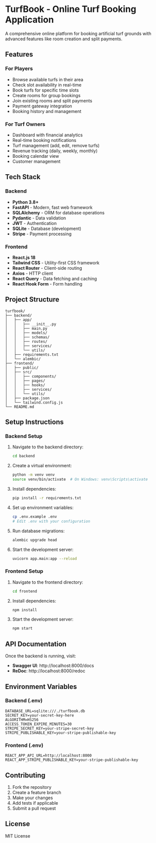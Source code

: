 # TurfBook - Online Turf Booking Application

A comprehensive online platform for booking artificial turf grounds with advanced features like room creation and split payments.

## Features

### For Players
- Browse available turfs in their area
- Check slot availability in real-time
- Book turfs for specific time slots
- Create rooms for group bookings
- Join existing rooms and split payments
- Payment gateway integration
- Booking history and management

### For Turf Owners
- Dashboard with financial analytics
- Real-time booking notifications
- Turf management (add, edit, remove turfs)
- Revenue tracking (daily, weekly, monthly)
- Booking calendar view
- Customer management

## Tech Stack

### Backend
- **Python 3.8+**
- **FastAPI** - Modern, fast web framework
- **SQLAlchemy** - ORM for database operations
- **Pydantic** - Data validation
- **JWT** - Authentication
- **SQLite** - Database (development)
- **Stripe** - Payment processing

### Frontend
- **React.js 18**
- **Tailwind CSS** - Utility-first CSS framework
- **React Router** - Client-side routing
- **Axios** - HTTP client
- **React Query** - Data fetching and caching
- **React Hook Form** - Form handling

## Project Structure

```
turfbook/
├── backend/
│   ├── app/
│   │   ├── __init__.py
│   │   ├── main.py
│   │   ├── models/
│   │   ├── schemas/
│   │   ├── routes/
│   │   ├── services/
│   │   └── utils/
│   ├── requirements.txt
│   └── alembic/
├── frontend/
│   ├── public/
│   ├── src/
│   │   ├── components/
│   │   ├── pages/
│   │   ├── hooks/
│   │   ├── services/
│   │   └── utils/
│   ├── package.json
│   └── tailwind.config.js
└── README.md
```

## Setup Instructions

### Backend Setup

1. Navigate to the backend directory:
   ```bash
   cd backend
   ```

2. Create a virtual environment:
   ```bash
   python -m venv venv
   source venv/bin/activate  # On Windows: venv\Scripts\activate
   ```

3. Install dependencies:
   ```bash
   pip install -r requirements.txt
   ```

4. Set up environment variables:
   ```bash
   cp .env.example .env
   # Edit .env with your configuration
   ```

5. Run database migrations:
   ```bash
   alembic upgrade head
   ```

6. Start the development server:
   ```bash
   uvicorn app.main:app --reload
   ```

### Frontend Setup

1. Navigate to the frontend directory:
   ```bash
   cd frontend
   ```

2. Install dependencies:
   ```bash
   npm install
   ```

3. Start the development server:
   ```bash
   npm start
   ```

## API Documentation

Once the backend is running, visit:
- **Swagger UI**: http://localhost:8000/docs
- **ReDoc**: http://localhost:8000/redoc

## Environment Variables

### Backend (.env)
```
DATABASE_URL=sqlite:///./turfbook.db
SECRET_KEY=your-secret-key-here
ALGORITHM=HS256
ACCESS_TOKEN_EXPIRE_MINUTES=30
STRIPE_SECRET_KEY=your-stripe-secret-key
STRIPE_PUBLISHABLE_KEY=your-stripe-publishable-key
```

### Frontend (.env)
```
REACT_APP_API_URL=http://localhost:8000
REACT_APP_STRIPE_PUBLISHABLE_KEY=your-stripe-publishable-key
```

## Contributing

1. Fork the repository
2. Create a feature branch
3. Make your changes
4. Add tests if applicable
5. Submit a pull request

## License

MIT License 